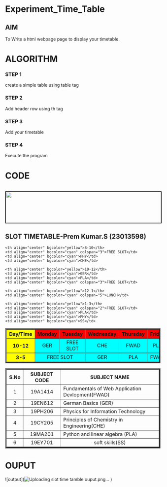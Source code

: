 # Experiment_Time_Table

## AIM
To Write a html webpage page to display your timetable.

# ALGORITHM
### STEP 1
create a simple table using table tag
### STEP 2
Add header row using th tag
### STEP 3
Add your timetable
### STEP 4
Execute the program

# CODE
<title>SEC SLOT TIMETABLE</title>
<table>
    <table border="4" width="600" cellspacing='4' cellpaddling='4'>
        <img src="SEC.png"
    height="100" width="600" align="'centre" border="2">

<h2>  SLOT TIMETABLE-Prem Kumar.S (23013598)</h2>
<tr>
    <th align="center" bgcolor="yellow">Day/Time</th>
    <th align="center" bgcolor="red">Monday</th>
    <th align="center" bgcolor="red">Tuesday</th>
    <th align="center" bgcolor="red">Wednesday</th>
    <th align="center" bgcolor="red">Thursday</th>
    <th align="center" bgcolor="red">Friday</th>
</tr>
<tr>
    
    <th align="center" bgcolor="yellow">8-10</th>
    <td align="center" bgcolor="cyan" colspan="3">FREE SLOT</td>
    <td align="center" bgcolor="cyan">PHY</td>
    <td align="center" bgcolor="cyan">CHE</td>
</tr>

<tr>
    
    <th align="center" bgcolor="yellow">10-12</th>
    <td align="center" bgcolor="cyan">GER</td>
    <td align="center" bgcolor="cyan">PLA</td>
    <td align="center" bgcolor="cyan" colspan="3">FREE SLOT</td>
</tr>

<tr>
    <th align="center" bgcolor="yellow">10-12</th>
    <td align="center" bgcolor="cyan">GER</td>
    <td align="center" bgcolor="cyan">FREE SLOT</td>
    <td align="center" bgcolor="cyan">CHE</td>
    <td align="center" bgcolor="cyan">FWAD</td>
    <td align="center" bgcolor="cyan">PLA</td>
</tr>

<tr>
    
    <th align="center" bgcolor="yellow">12-1</th>
    <td align="center" bgcolor="cyan" colspan="5">LUNCH</td>
</tr>

<tr>
   
    <th align="center" bgcolor="yellow">1-3</th>
    <td align="center" bgcolor="cyan" colspan="2">FREE SLOT</td>
    <td align="center" bgcolor="cyan">PLA</td>
    <td align="center" bgcolor="cyan">PHY</td>
    <td align="center" bgcolor="cyan">SS</td>
</tr>

<tr>
    <th align="center" bgcolor="yellow">3-5</th>
    <td align="center" bgcolor="cyan" colspan="2">FREE SLOT</td>
    <td align="center" bgcolor="cyan">GER</td>
    <td align="center" bgcolor="cyan">PLA</td>
    <td align="center" bgcolor="cyan">FWAD</td>
</tr>
</table>

<table border="4" width="600" cellspacing='4' cellpaddling='4'>

<tr>
    <th align="center">S.No</th>
    <th align="center">SUBJECT CODE</th> 
    <th align="center">SUBJECT NAME</th>
</tr>

<tr>
    <td align="center">1</td>
    <td align="center">19A1414</td>
    <td align="centre">Fundamentals of Web Application Devlopment(FWAD)</td>
</tr>

<tr>
    <td align="center">2</td>
    <td align="center">19EN612</td>
    <td align="centre">German Basics (GER)</td>
</tr>

<tr>
    <td align="center">3</td>
    <td align="center">19PH206</td>
    <td align="centre">Physics for Information Technology</td>
</tr>

<tr>
    <td align="center">4</td> 
    <td align="center">19CY205</td>
    <td align="centre">Principles of Chemistry in Engineering(CHE)</td>
</tr>

<tr>
    <td align="center">5</td>
    <td align="center">19MA201</td>
    <td align="centre">Python and linear algebra (PLA)</td>
</tr>

<tr>
    <td align="center">6</td>
    <td align="center">19EY701</td>
    <td align="center">soft skills(SS)</td>
</tr>
</table>

# OUPUT
![output](![Uploading slot time tamble ouput.png…]()
)
